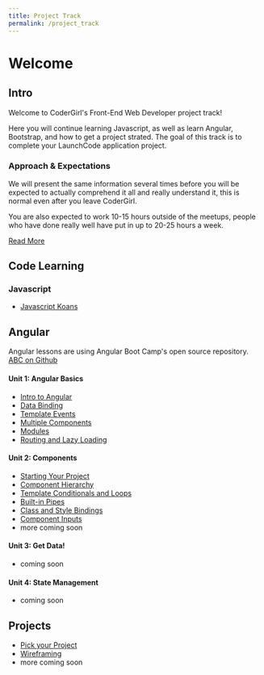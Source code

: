 ```yaml
---
title: Project Track
permalink: /project_track
---
```


# Welcome

## Intro

Welcome to CoderGirl's Front-End Web Developer project track!

Here you will continue learning Javascript, as well as learn Angular, Bootstrap, and how to get a project strated. The goal of this track is to complete your LaunchCode application project.

### Approach & Expectations

We will present the same information several times before you will be expected to actually comprehend it all and really understand it, this is normal even after you leave CoderGirl. 

You are also expected to work 10-15 hours outside of the meetups, people who have done really well have put in up to 20-25 hours a week.

[Read More](project_intro)

## Code Learning

### Javascript
* [Javascript Koans](koans)

## Angular

Angular lessons are using Angular Boot Camp's open source repository. [ABC on Github](https://github.com/angularbootcamp/abc)

#### Unit 1: Angular Basics
* [Intro to Angular](project_100)
* [Data Binding](project_101)
* [Template Events](project_102)
* [Multiple Components](project_103)
* [Modules](project_104)
* [Routing and Lazy Loading](project_105)



#### Unit 2: Components

* [Starting Your Project](project_200)
* [Component Hierarchy](project_201)
* [Template Conditionals and Loops](project_202)
* [Built-in Pipes](project_203)
* [Class and Style Bindings](project_204)
* [Component Inputs](project_205)
* more coming soon
 <!--  * [Component Events](project_206) -->


#### Unit 3: Get Data!
* coming soon

<!-- * [Dependency Injection and HTTP](project_300) -->
<!-- * [Injecting Custom Services](project_301) -->
<!-- * [Observables](project_302) -->
<!-- * [Async Pipe](project_303) -->


#### Unit 4: State Management
* coming soon

<!-- * [Reactive Forms](project_400) -->
<!-- * [Component State](project_401) -->
<!-- * [Nested Routing](project_402) -->
<!-- * [Route Parameters](project_403) -->
<!-- * [Route Driven Data Loading](project_404) -->
<!-- * [State with Services](project_405) -->
<!-- * [Ngrx Store](project_406) -->
<!-- * [Ngrx Store Immutability](project_407) -->
<!-- * [Ngrx Effects](project_408) -->
<!-- * [Smart View Component Pattern](project_409) -->
<!-- * [Observable Composing and Chaining](project_410) -->
<!-- * [Filtered List via Observable](project_411) -->

## Projects

* [Pick your Project](pick_your_project)
* [Wireframing](wireframing)
* more coming soon

<!-- * [Determine your Users](determine_your_users) -->
<!-- * [CSS Frameworks](css_frameworks) -->
